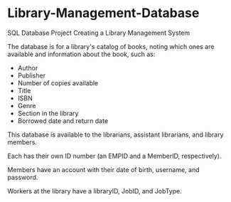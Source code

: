 # Library-Management-Database
SQL Database Project Creating a Library Management System

The database is for a library's catalog of books, noting which ones are available and information about the book, such as:​

- Author​
- Publisher​
- Number of copies available​
- Title ​
- ISBN​
- Genre ​
- Section in the library​
- Borrowed date and return date​

This database is available to the librarians, assistant librarians, and library members. ​

Each has their own ID number (an EMPID and a MemberID, respectively).​

Members have an account with their date of birth, username, and password.​

Workers at the library have a libraryID, JobID, and JobType.​
